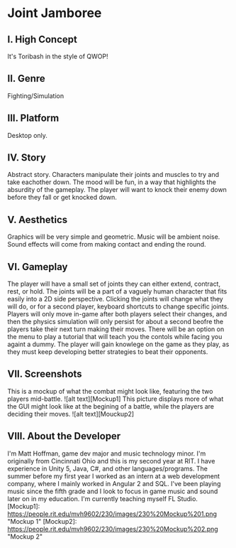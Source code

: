 # Joint Jamboree
## I. High Concept
It's Toribash in the style of QWOP!
## II. Genre
Fighting/Simulation
## III. Platform
Desktop only.
## IV. Story
Abstract story. Characters manipulate their joints and muscles to try and take eachother down. The mood will be fun, in a way that highlights the absurdity of the gameplay. The player will want to knock their enemy down before they fall or get knocked down.
## V. Aesthetics
Graphics will be very simple and geometric. Music will be ambient noise. Sound effects will come from making contact and ending the round.
## VI. Gameplay
The player will have a small set of joints they can either extend, contract, rest, or hold. The joints will be a part of a vaguely human character that fits easily into a 2D side perspective. Clicking the joints will change what they will do, or for a second player, keyboard shortcuts to change specific joints. Players will only move in-game after both players select their changes, and then the physics simulation will only persist for about a second beofre the players take their next turn making their moves. There will be an option on the menu to play a tutorial that will teach you the contols while facing you againt a dummy. The player will gain knowlege on the game as they play, as they must keep developing better strategies to beat their opponents.
## VII. Screenshots
This is a mockup of what the combat might look like, featuring the two players mid-battle.
![alt text][Mockup1]
This picture displays more of what the GUI might look like at the begining of a battle, while the players are deciding their moves.
![alt text][Mouckup2]
## VIII. About the Developer
I'm Matt Hoffman, game dev major and music technology minor. I'm originally from Cincinnati Ohio and this is my second year at RIT. I have experience in Unity 5, Java, C#, and other languages/programs. The summer before my first year I worked as an intern at a web development company, where I mainly worked in Angular 2 and SQL. I've been playing music since the fifth grade and I look to focus in game music and sound later on in my education. I'm currently teaching myself FL Studio.
[Mockup1]: https://people.rit.edu/mvh9602/230/images/230%20Mockup%201.png "Mockup 1"
[Mockup2]: https://people.rit.edu/mvh9602/230/images/230%20Mockup%202.png "Mockup 2"
